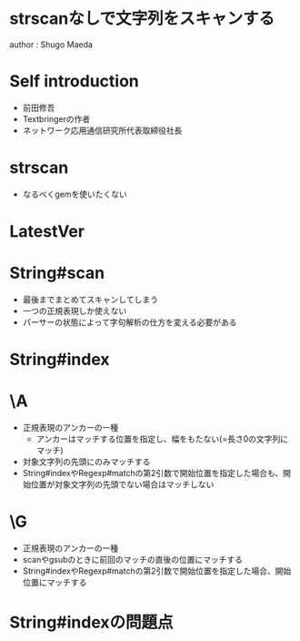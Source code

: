 # strscanなしで文字列をスキャンする

author
:   Shugo Maeda

# Self introduction

* 前田修吾
* Textbringerの作者
* ネットワーク応用通信研究所代表取締役社長

# strscan

* なるべくgemを使いたくない

# LatestVer

# String#scan

* 最後までまとめてスキャンしてしまう
* 一つの正規表現しか使えない
* パーサーの状態によって字句解析の仕方を変える必要がある

# String#index

# \A

* 正規表現のアンカーの一種
    * アンカーはマッチする位置を指定し、幅をもたない(=長さ0の文字列にマッチ)
* 対象文字列の先頭にのみマッチする
* String#indexやRegexp#matchの第2引数で開始位置を指定した場合も、開始位置が対象文字列の先頭でない場合はマッチしない

# \G

* 正規表現のアンカーの一種
* scanやgsubのときに前回のマッチの直後の位置にマッチする
* String#indexやRegexp#matchの第2引数で開始位置を指定した場合、開始位置にマッチする

# String#indexの問題点

